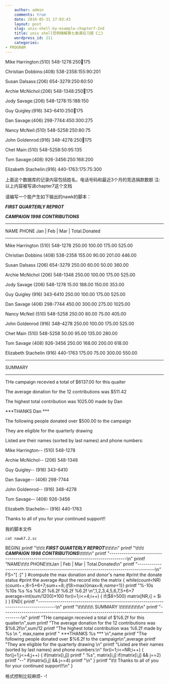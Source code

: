 ```yaml
---
    author: admin
    comments: true
    date: 2010-05-31 17:03:43
    layout: post
    slug: unix-shell-by-example-chapter7-2nd
    title: unix shell范例精解第七章课后习题《二》
    wordpress_id: 211
    categories:
- PROGRAM
---
```


Mike Harrington:(510) 548-1278:250:100:175

Christian Dobbins:(408) 538-2358:155:90:201

Susan Dalsass:(206) 654-3279:250:60:50

Archie McNichol:(206) 548-1348:250:100:175

Jody Savage:(206) 548-1278:15:188:150

Guy Quigley:(916) 343-6410:250:100:175

Dan Savage:(406) 298-7744:450:300:275

Nancy McNeil:(510) 548-5258:250:80:75

John Goldenrod:(916) 348-4278:250:100:175

Chet Main:(510) 548-5258:50:95:135

Tom Savage:(408) 926-3456:250:168:200

Elizabeth Stachelin:(916) 440-1763:175:75:300

上面这个数据库的记录内容包括姓名，电话号码和最近3个月的竞选捐款数额 注:以上内容被写进chapter7这个文档

请编写一个能产生如下输出的nawk的脚本：

***FIRST QUARTERLY REPROT*** 

***CAMPAIGN  1998  CONTRIBUTIONS*** 

--------------------------------------------------------------------------------------

NAME PHONE Jan  |  Feb  |  Mar  |  Total.Donated

--------------------------------------------------------------------------------------

Mike  Harrington  (510) 548-1278  250.00  100.00  175.00  525.00

Christian  Dobbins  (408) 538-2358  155.00  90.00  201.00  446.00

Susan  Dalsass  (206) 654-3279  250.00  60.00  50.00  360.00

Archie  McNichol  (206) 548-1348  250.00  100.00  175.00  525.00

Jody  Savage  (206) 548-1278  15.00  188.00  150.00  353.00

Guy  Quigley  (916) 343-6410  250.00  100.00  175.00  525.00

Dan  Savage  (406) 298-7744  450.00  300.00  275.00  1025.00

Nancy  McNeil  (510) 548-5258  250.00  80.00  75.00  405.00

John  Goldenrod  (916) 348-4278  250.00  100.00  175.00  525.00

Chet  Main  (510) 548-5258  50.00  95.00  135.00  280.00

Tom  Savage  (408) 926-3456  250.00  168.00  200.00  618.00

Elizabeth  Stachelin  (916) 440-1763  175.00  75.00  300.00  550.00

---------------------------------------------------------------------------------------

SUMMARY  

---------------------------------------------------------------------------------------

THe campaign recevied a total of $6137.00 for this quaiter

The average donation for the 12 contributions was $511.42

The highest total contribution was 1025.00 made by Dan

***THANKS Dan ***

The following people donated over $500.00 to the campaign

They are eligible for the quarterly drawing

Listed are their names (sorted by last names) and phone numbers:

Mike Harrington-- (510) 548-1278

Archie McNichol-- (206) 548-1348

Guy Quigley-- (916) 343-6410

Dan Savage-- (406) 298-7744

John Goldenrod-- (916) 348-4278

Tom Savage-- (408) 926-3456

Elizabeth Stachelin-- (916) 440-1763

Thanks to all of you for your continued support!!

我的脚本文件

    cat nawk7.2.sc

BEGIN{
    printf "\t\t\t  ***FIRST QUARTERLY REPROT***\t\t\t\n"
    printf "\t\t\t  ***CAMPAIGN  1998  CONTRIBUTIONS***\t\t\t\n"
    printf "--------------------------------------------------------------------------------------\n"
    printf "NAME\t\t\t  PHONE\t\tJan  |  Feb  |  Mar  |  Total.Donated\n"
    printf "--------------------------------------------------------------------------------------\n"
FS="[ :]"
}
#compute the max donation and donor's name
#print the donate status
#print the average
#put the record into the matrix
{ 
    while(count<NR){count++;$8=$5+$6+$7;sum+=$8;if($8>max){max=$8;name=$1}}
    printf "%-10s %10s  %s %s  %6.2f  %6.2f  %6.2f  %6.2f \n",$1,$2,$3,$4,$5,$6,$7,$5+$6+$7
    average=int(sum/1200)*100
    for(i=1;i<=4;i++)
{
    if($8>500) matrix[NR,i] = $i
}
}
END{
    printf "---------------------------------------------------------------------------------------\n"
    printf "\t\t\t\t\t\ SUMMARY \t\t\t\t\t\t\t\n"
    printf "---------------------------------------------------------------------------------------\n"
    printf "THe campaign recevied a total of $%6.2f for this quaiter\n",sum
    printf "The average donation for the 12 contributions was $%6.2f\n",sum/12 
    printf "The highest total contribution was %6.2f made by %s \n ", max,name
    printf " ***THANKS %s ***  \n",name
    printf "The following people donated over $%6.2f to the campaign\n",average
    printf "They are eligible for the quarterly drawing \n"
    printf "Listed are their names (sorted by last names) and phone numbers:\n"
    for(i=1;i<=NR;i++)
{
    for(j=1;j<=4;j++)
{
    if(matrix[i,j]) printf " %s", matrix[i,j]
    if(matrix[i,j] && j==2) printf "--"
    if(matrix[i,j] && j==4) printf "\n"
}
    printf "\t\t Thanks to all of you for your continued support!!\n"
}

格式控制比较麻烦- -!

